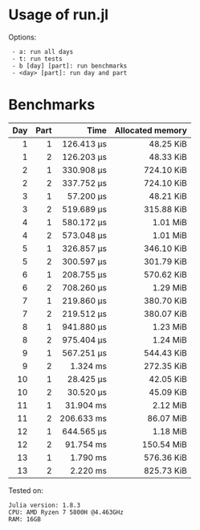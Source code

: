 # Usage of run.jl

Options:
```
 - a: run all days
 - t: run tests
 - b [day] [part]: run benchmarks
 - <day> [part]: run day and part
```

# Benchmarks

|  Day | Part |       Time | Allocated memory |
| ---: | ---: | ---------: | ---------------: |
|    1 |    1 | 126.413 μs |        48.25 KiB |
|    1 |    2 | 126.203 μs |        48.33 KiB |
|    2 |    1 | 330.908 μs |       724.10 KiB |
|    2 |    2 | 337.752 μs |       724.10 KiB |
|    3 |    1 |  57.200 μs |        48.21 KiB |
|    3 |    2 | 519.689 μs |       315.88 KiB |
|    4 |    1 | 580.172 μs |         1.01 MiB |
|    4 |    2 | 573.048 μs |         1.01 MiB |
|    5 |    1 | 326.857 μs |       346.10 KiB |
|    5 |    2 | 300.597 μs |       301.79 KiB |
|    6 |    1 | 208.755 μs |       570.62 KiB |
|    6 |    2 | 708.260 μs |         1.29 MiB |
|    7 |    1 | 219.860 μs |       380.70 KiB |
|    7 |    2 | 219.512 μs |       380.07 KiB |
|    8 |    1 | 941.880 μs |         1.23 MiB |
|    8 |    2 | 975.404 μs |         1.24 MiB |
|    9 |    1 | 567.251 μs |       544.43 KiB |
|    9 |    2 |   1.324 ms |       272.35 KiB |
|   10 |    1 |  28.425 μs |        42.05 KiB |
|   10 |    2 |  30.520 μs |        45.09 KiB |
|   11 |    1 |  31.904 ms |         2.12 MiB |
|   11 |    2 | 206.633 ms |        86.07 MiB |
|   12 |    1 | 644.565 μs |         1.18 MiB |
|   12 |    2 |  91.754 ms |       150.54 MiB |
|   13 |    1 |   1.790 ms |       576.36 KiB |
|   13 |    2 |   2.220 ms |       825.73 KiB |


Tested on:
```
Julia version: 1.8.3
CPU: AMD Ryzen 7 5800H @4.463GHz
RAM: 16GB
```
